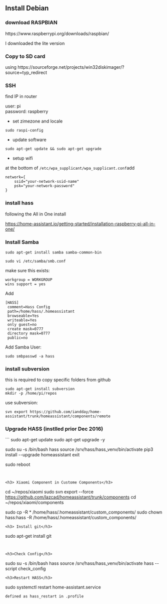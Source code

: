<h2>Install Debian</h2>

<h3>download RASPBIAN</h3>
https://www.raspberrypi.org/downloads/raspbian/

I downloaded the lite version

<h3>Copy to SD card</h3>
using https://sourceforge.net/projects/win32diskimager/?source=typ_redirect



<h3>SSH</h3>
find IP in router

user: pi <br>
password: raspberry

- set zimezone and locale

<code>sudo raspi-config</code>

- update software

<code>sudo apt-get update && sudo apt-get upgrade </code>

- setup wifi

at the bottom of <code>/etc/wpa_supplicant/wpa_supplicant.conf</code>add

```
network={
    ssid="your-network-ssid-name"
    psk="your-network-password"
}
```

<h3> install hass </h3>
following the All in One install

https://home-assistant.io/getting-started/installation-raspberry-pi-all-in-one/

<h3>Install Samba</h3>

``` linux
sudo apt-get install samba samba-common-bin
```

``` linux
sudo vi /etc/samba/smb.conf
```

make sure this exists:

``` linux
workgroup = WORKGROUP
wins support = yes
```

Add

```
[HASS]
 comment=Hass Config
 path=/home/hass/.homeassistant
 browseable=Yes
 writeable=Yes
 only guest=no
 create mask=0777
 directory mask=0777
 public=no
```
Add Samba User:

```
sudo smbpasswd -a hass
```



<h3> install subversion</h3>
this is required to copy specific folders from github

```
sudo apt-get install subversion
mkdir -p /home/pi/repos
```
use subversion:
```
svn export https://github.com/iandday/home-assistant/trunk/homeassistant/components/remote
```

<h3> Upgrade HASS (instlled prior Dec 2016) </h3> 
```
sudo apt-get update
sudo apt-get upgrade -y

sudo su -s /bin/bash hass
source /srv/hass/hass_venv/bin/activate
pip3 install --upgrade homeassistant
exit

sudo reboot
```


<h3> Xiaomi Component in Custome Components</h3> 
```
cd ~/repos/xiaomi
sudo svn export --force https://github.com/lazcad/homeassistant/trunk/components
cd ~/repos/xiaomi/components

sudo cp -R * /home/hass/.homeassistant/custom_components/
sudo chown hass:hass -R /home/hass/.homeassistant/custom_components/

```
<h3> Install git</h3>
```
sudo apt-get install git
```


<h3>Check Config</h3>
```
sudo su -s /bin/bash hass
source /srv/hass/hass_venv/bin/activate
hass --script check_config
```
<h3>Restart HASS</h3>
```
sudo systemctl restart home-assistant.service
```
defined as hass_restart in .profile
